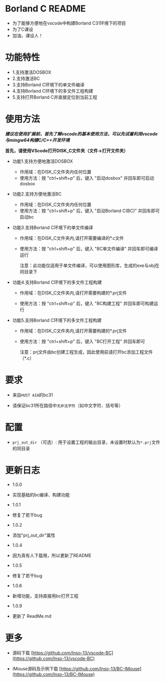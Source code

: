 # Borland C README


- 为了能够方便地在vscode中构建Borland C31环境下的项目
- 为了C课设
- 加油，课设人！  
  
# 功能特性

- 1.支持激活DOSBOX
- 2.支持激活BC
- 3.支持Borland C环境下的单文件编译
- 4.支持Borland C环境下的多文件工程构建
- 5.支持打开Borland C并直接定位到当前工程  

# 使用方法


***建议在使用扩展前，首先了解vscode的基本使用方法，可以先试着利用vscode与mingw64构建C/C++开发环境***

**首先，请使用VScode打开DISK_C文件夹（文件->打开文件夹）**

- 功能1.支持方便地激活DOSBOX
  + 作用域：在DISK_C文件夹内任何位置
  + 使用方法：按 "ctrl+shift+p" 后，键入 "启动dosbox" 并回车即可启动dosbox

- 功能2.支持方便地激活BC
  + 作用域：在DISK_C文件夹内任何位置
  + 使用方法：按 "ctrl+shift+p" 后，键入 "启动Borland C(BC)" 并回车即可启动bc

- 功能3.支持Borland C环境下的单文件编译
  + 作用域：在DISK_C文件夹内,请打开需要编译的*.c文件
  + 使用方法：按 "ctrl+shift+p" 后，键入 "BC单文件编译" 并回车即可编译运行

    注意：此功能仅适用于单文件编译，可以使用图形库，生成的exe与obj在同目录下


- 功能4.支持Borland C环境下的多文件工程构建
  + 作用域：在DISK_C文件夹内,请打开需要构建的*.prj文件

  + 使用方法：按 "ctrl+shift+p" 后，键入 "BC构建工程" 并回车即可构建运行

- 功能5.支持Borland C环境下的多文件工程构建
  + 作用域：在DISK_C文件夹内,请打开需要构建的*.prj文件

  + 使用方法：按 "ctrl+shift+p" 后，键入 "BC打开工程" 并回车即可

    注意：prj文件由bc创建工程生成，因此使用前请打开bc添加工程文件（*.c）

# 要求

* 来自`HUST AIA`的bc31

* 请保证bc31所在路径中`无非法字符`（如中文字符、括号等）  

# 配置

- `prj_out_dir` （可选）: 用于设置工程的输出目录，未设置时默认为`*.prj`文件的同目录 


# 更新日志

- 1.0.0

- 实现基础的bc编译、构建功能


- 1.0.1

- 修复了若干bug


- 1.0.2

- 添加"prj_out_dir"属性


- 1.0.4

- 因为真有人下载用，所以更新了README


- 1.0.5

- 修复了若干bug


- 1.0.6

- 新增功能，支持直接用bc打开工程


- 1.0.9

- 更新了 ReadMe.md


# 更多

* 源码下载 [https://github.com/Inso-13/vscode-BC](https://github.com/Inso-13/vscode-BC)

* IMouse源码及示例下载 [https://github.com/Inso-13/BC-IMouse](https://github.com/Inso-13/BC-IMouse)
